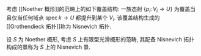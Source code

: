 
考虑 [[Noether 概形]]的范畴上的如下覆盖结构: 一族态射 $\{p_i\colon V_i \to U\}$ 为覆盖当且仅当任何域点 $\operatorname{spec}k\to U$ 都提升到某个 $V_i$. 该覆盖结构生成的 [[Grothendieck 拓扑]]称为 Nisnevich 拓扑.

设 $S$ 为 Noether 概形, 考虑 $S$ 上有限型光滑概形的范畴, 其配备 Nisnevich 拓扑构成的景称为 $S$ 上的 Nisnevich 景.